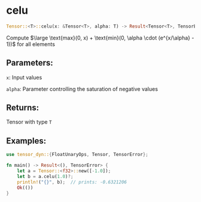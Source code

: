 # celu
```rust
Tensor::<T>::celu(x: &Tensor<T>, alpha: T) -> Result<Tensor<T>, TensorError>
```
Compute $\large \text{max}(0, x) + \text{min}(0, \alpha \cdot (e^{x/\alpha} - 1))$ for all elements

## Parameters:
`x`: Input values

`alpha`: Parameter controlling the saturation of negative values

## Returns:
Tensor with type `T`

## Examples:
```rust
use tensor_dyn::{FloatUnaryOps, Tensor, TensorError};

fn main() -> Result<(), TensorError> {
    let a = Tensor::<f32>::new([-1.0]);
    let b = a.celu(1.0)?;
    println!("{}", b);  // prints: -0.6321206
    Ok(())
}
```